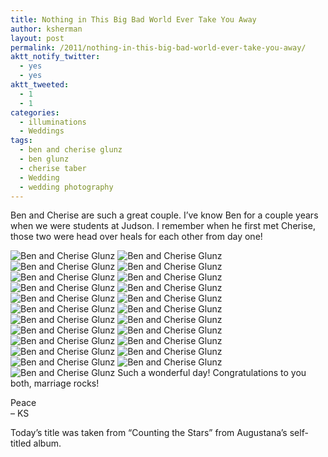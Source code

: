 ```yaml
---
title: Nothing in This Big Bad World Ever Take You Away
author: ksherman
layout: post
permalink: /2011/nothing-in-this-big-bad-world-ever-take-you-away/
aktt_notify_twitter:
  - yes
  - yes
aktt_tweeted:
  - 1
  - 1
categories:
  - illuminations
  - Weddings
tags:
  - ben and cherise glunz
  - ben glunz
  - cherise taber
  - Wedding
  - wedding photography
---
```

Ben and Cherise are such a great couple. I&#8217;ve know Ben for a couple years when we were students at Judson. I remember when he first met Cherise, those two were head over heals for each other from day one!

<img class="aligncenter" src="https://s3-us-west-2.amazonaws.com/assets.kshermphoto.com/2011PostsImages/June/GlunzWedding-21.jpg" alt="Ben and Cherise Glunz" />  
<img class="aligncenter" src="https://s3-us-west-2.amazonaws.com/assets.kshermphoto.com/2011PostsImages/June/GlunzWedding-1.jpg" alt="Ben and Cherise Glunz" />  
<img class="aligncenter" src="https://s3-us-west-2.amazonaws.com/assets.kshermphoto.com/2011PostsImages/June/GlunzWedding-2.jpg" alt="Ben and Cherise Glunz" />  
<img class="aligncenter" src="https://s3-us-west-2.amazonaws.com/assets.kshermphoto.com/2011PostsImages/June/GlunzWedding-3.jpg" alt="Ben and Cherise Glunz" />  
<img class="aligncenter" src="https://s3-us-west-2.amazonaws.com/assets.kshermphoto.com/2011PostsImages/June/GlunzWedding-4.jpg" alt="Ben and Cherise Glunz" />  
<img class="aligncenter" src="https://s3-us-west-2.amazonaws.com/assets.kshermphoto.com/2011PostsImages/June/diphoriz.jpg" alt="Ben and Cherise Glunz" />  
<img class="aligncenter" src="https://s3-us-west-2.amazonaws.com/assets.kshermphoto.com/2011PostsImages/June/GlunzWedding-5.jpg" alt="Ben and Cherise Glunz" />  
<img class="aligncenter" src="https://s3-us-west-2.amazonaws.com/assets.kshermphoto.com/2011PostsImages/June/GlunzWedding-6.jpg" alt="Ben and Cherise Glunz" />  
<img class="aligncenter" src="https://s3-us-west-2.amazonaws.com/assets.kshermphoto.com/2011PostsImages/June/GlunzWedding-7.jpg" alt="Ben and Cherise Glunz" />  
<img class="aligncenter" src="https://s3-us-west-2.amazonaws.com/assets.kshermphoto.com/2011PostsImages/June/GlunzWedding-8.jpg" alt="Ben and Cherise Glunz" />  
<img class="aligncenter" src="https://s3-us-west-2.amazonaws.com/assets.kshermphoto.com/2011PostsImages/June/GlunzWedding-9.jpg" alt="Ben and Cherise Glunz" />  
<img class="aligncenter" src="https://s3-us-west-2.amazonaws.com/assets.kshermphoto.com/2011PostsImages/June/GlunzWedding-10.jpg" alt="Ben and Cherise Glunz" />  
<img class="aligncenter" src="https://s3-us-west-2.amazonaws.com/assets.kshermphoto.com/2011PostsImages/June/GlunzWedding-11.jpg" alt="Ben and Cherise Glunz" />  
<img class="aligncenter" src="https://s3-us-west-2.amazonaws.com/assets.kshermphoto.com/2011PostsImages/June/GlunzWedding-12.jpg" alt="Ben and Cherise Glunz" />  
<img class="aligncenter" src="https://s3-us-west-2.amazonaws.com/assets.kshermphoto.com/2011PostsImages/June/GlunzWedding-13.jpg" alt="Ben and Cherise Glunz" />  
<img class="aligncenter" src="https://s3-us-west-2.amazonaws.com/assets.kshermphoto.com/2011PostsImages/June/GlunzWedding-14.jpg" alt="Ben and Cherise Glunz" />  
<img class="aligncenter" src="https://s3-us-west-2.amazonaws.com/assets.kshermphoto.com/2011PostsImages/June/GlunzWedding-15.jpg" alt="Ben and Cherise Glunz" />  
<img class="aligncenter" src="https://s3-us-west-2.amazonaws.com/assets.kshermphoto.com/2011PostsImages/June/GlunzWedding-16.jpg" alt="Ben and Cherise Glunz" />  
<img class="aligncenter" src="https://s3-us-west-2.amazonaws.com/assets.kshermphoto.com/2011PostsImages/June/GlunzWedding-17.jpg" alt="Ben and Cherise Glunz" />  
<img class="aligncenter" src="https://s3-us-west-2.amazonaws.com/assets.kshermphoto.com/2011PostsImages/June/GlunzWedding-18.jpg" alt="Ben and Cherise Glunz" />  
<img class="aligncenter" src="https://s3-us-west-2.amazonaws.com/assets.kshermphoto.com/2011PostsImages/June/GlunzWedding-19.jpg" alt="Ben and Cherise Glunz" />  
<img class="aligncenter" src="https://s3-us-west-2.amazonaws.com/assets.kshermphoto.com/2011PostsImages/June/GlunzWedding-20.jpg" alt="Ben and Cherise Glunz" />  
<img class="aligncenter" src="https://s3-us-west-2.amazonaws.com/assets.kshermphoto.com/2011PostsImages/June/GlunzWedding-22.jpg" alt="Ben and Cherise Glunz" />  
Such a wonderful day! Congratulations to you both, marriage rocks!

Peace  
&#8211; KS

Today&#8217;s title was taken from &#8220;Counting the Stars&#8221; from Augustana&#8217;s self-titled album.